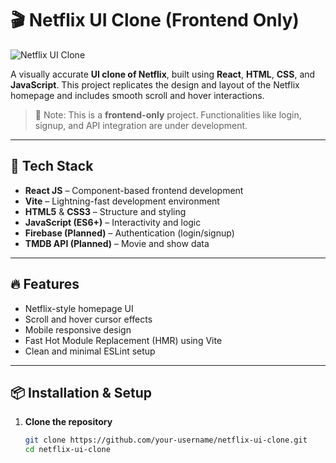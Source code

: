 # 🎬 Netflix UI Clone (Frontend Only)

![Netflix UI Clone](https://github.com/user-attachments/assets/b0f4a431-c24a-4332-af45-1c1817242afd)

A visually accurate **UI clone of Netflix**, built using **React**, **HTML**, **CSS**, and **JavaScript**. This project replicates the design and layout of the Netflix homepage and includes smooth scroll and hover interactions.

> 🚧 Note: This is a **frontend-only** project. Functionalities like login, signup, and API integration are under development.

---

## 🚀 Tech Stack

- **React JS** – Component-based frontend development
- **Vite** – Lightning-fast development environment
- **HTML5** & **CSS3** – Structure and styling
- **JavaScript (ES6+)** – Interactivity and logic
- **Firebase (Planned)** – Authentication (login/signup)
- **TMDB API (Planned)** – Movie and show data

---

## 🔥 Features

- Netflix-style homepage UI
- Scroll and hover cursor effects
- Mobile responsive design
- Fast Hot Module Replacement (HMR) using Vite
- Clean and minimal ESLint setup

---

## 📦 Installation & Setup

1. **Clone the repository**

   ```bash
   git clone https://github.com/your-username/netflix-ui-clone.git
   cd netflix-ui-clone
